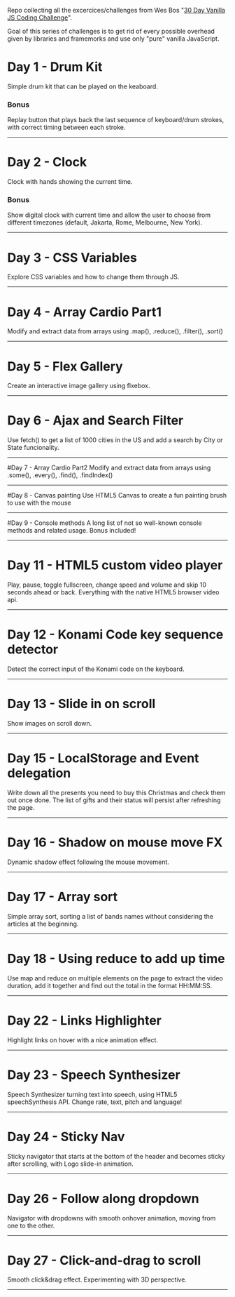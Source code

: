 Repo collecting all the excercices/challenges from Wes Bos "[30 Day Vanilla JS Coding Challenge](https://javascript30.com/)".

Goal of this series of challenges is to get rid of every possible overhead given by libraries and framemorks and use only "pure" vanilla JavaScript.


# Day 1 - Drum Kit
Simple drum kit that can be played on the keaboard.

### Bonus
Replay button that plays back the last sequence of keyboard/drum strokes, with correct timing between each stroke.

---

# Day 2 - Clock
Clock with hands showing the current time.

### Bonus
Show digital clock with current time and allow the user to choose from different timezones (default, Jakarta, Rome, Melbourne, New York).

---

# Day 3 - CSS Variables
Explore CSS variables and how to change them through JS.

---

# Day 4 - Array Cardio Part1
Modify and extract data from arrays using .map(), .reduce(), .filter(), .sort()

---

# Day 5 - Flex Gallery
Create an interactive image gallery using flxebox.

---

# Day 6 - Ajax and Search Filter
Use fetch() to get a list of 1000 cities in the US and add a search by City or State funcionality.

---

#Day 7 - Array Cardio Part2
Modify and extract data from arrays using .some(), .every(), .find(), .findIndex()

---

#Day 8 - Canvas painting
Use HTML5 Canvas to create a fun painting brush to use with the mouse

---

#Day 9 - Console methods
A long list of not so well-known console methods and related usage. Bonus included!

---

<!-- # Day 10 - Shift multiple selection
Allow multiple selection of checkboxes while holding the shift-key down.

--- -->

# Day 11 - HTML5 custom video player
Play, pause, toggle fullscreen, change speed and volume and skip 10 seconds ahead or back. Everything with the native HTML5 browser video api.

---

# Day 12 - Konami Code key sequence detector
Detect the correct input of the Konami code on the keyboard.

---

# Day 13 - Slide in on scroll
Show images on scroll down.

---

# Day 15 - LocalStorage and Event delegation
Write down all the presents you need to buy this Christmas and check them out once done.
The list of gifts and their status will persist after refreshing the page.

---

# Day 16 - Shadow on mouse move FX
Dynamic shadow effect following the mouse movement.

---

# Day 17 - Array sort
Simple array sort, sorting a list of bands names without considering the articles at the beginning.

---

# Day 18 - Using reduce to add up time
Use map and reduce on multiple elements on the page to extract the video duration, add it together and find out the total in the format HH:MM:SS.

---

# Day 22 - Links Highlighter
Highlight links on hover with a nice animation effect.

---

# Day 23 - Speech Synthesizer
Speech Synthesizer turning text into speech, using HTML5 speechSynthesis API. Change rate, text, pitch and language!

---

# Day 24 - Sticky Nav
Sticky navigator that starts at the bottom of the header and becomes sticky after scrolling, with Logo slide-in animation.

---

# Day 26 - Follow along dropdown
Navigator with dropdowns with smooth onhover animation, moving from one to the other.

---

# Day 27 - Click-and-drag to scroll
Smooth click&drag effect. Experimenting with 3D perspective.

---
